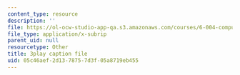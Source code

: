 ```yaml
---
content_type: resource
description: ''
file: https://ol-ocw-studio-app-qa.s3.amazonaws.com/courses/6-004-computation-structures-spring-2017/05c46aef2d1378757d3f05a8719eb455_7XEUB_dTaK0.srt
file_type: application/x-subrip
parent_uid: null
resourcetype: Other
title: 3play caption file
uid: 05c46aef-2d13-7875-7d3f-05a8719eb455
---
```

